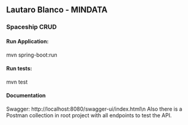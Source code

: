 ## Lautaro Blanco - MINDATA
### Spaceship CRUD

#### Run Application:
mvn spring-boot:run

#### Run tests:
mvn test

#### Documentation
Swagger: http://localhost:8080/swagger-ui/index.html\n
Also there is a Postman collection in root project with all endpoints to test the API.